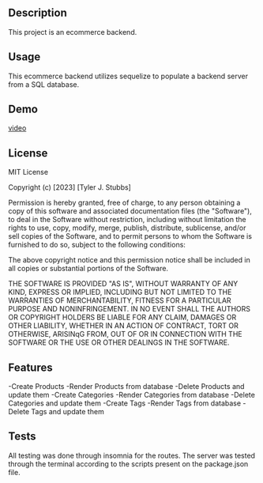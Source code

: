 ## Description

This project is an ecommerce backend. 

## Usage

This ecommerce backend utilizes sequelize to populate a backend server from a SQL database.

## Demo
[video](https://drive.google.com/file/d/1QmKgpAa5NaUe5OrXD9g3Au-HAhUtHXVS/view)

## License

MIT License

Copyright (c) [2023] [Tyler J. Stubbs]

Permission is hereby granted, free of charge, to any person obtaining a copy
of this software and associated documentation files (the "Software"), to deal
in the Software without restriction, including without limitation the rights
to use, copy, modify, merge, publish, distribute, sublicense, and/or sell
copies of the Software, and to permit persons to whom the Software is
furnished to do so, subject to the following conditions:

The above copyright notice and this permission notice shall be included in all
copies or substantial portions of the Software.

THE SOFTWARE IS PROVIDED "AS IS", WITHOUT WARRANTY OF ANY KIND, EXPRESS OR
IMPLIED, INCLUDING BUT NOT LIMITED TO THE WARRANTIES OF MERCHANTABILITY,
FITNESS FOR A PARTICULAR PURPOSE AND NONINFRINGEMENT. IN NO EVENT SHALL THE
AUTHORS OR COPYRIGHT HOLDERS BE LIABLE FOR ANY CLAIM, DAMAGES OR OTHER
LIABILITY, WHETHER IN AN ACTION OF CONTRACT, TORT OR OTHERWISE, ARISINqG FROM,
OUT OF OR IN CONNECTION WITH THE SOFTWARE OR THE USE OR OTHER DEALINGS IN THE
SOFTWARE.


## Features

-Create Products
-Render Products from database
-Delete Products and update them
-Create Categories
-Render Categories from database
-Delete Categories and update them
-Create Tags
-Render Tags from database
-Delete Tags and update them

## Tests

All testing was done through insomnia for the routes. The server was tested through the terminal according to the scripts present on the package.json file.